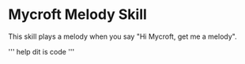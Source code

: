 # Mycroft Melody Skill

This skill plays a melody when you say "Hi Mycroft, get me a melody".

'''
help dit is code
'''
